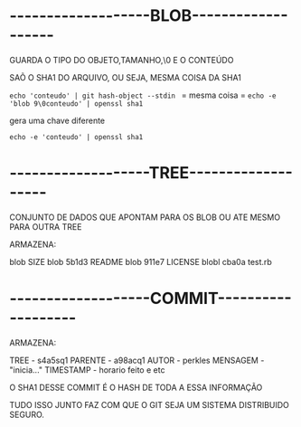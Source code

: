 # -------------------BLOB-------------------
GUARDA O TIPO DO OBJETO,TAMANHO,\0 E O CONTEÚDO

SAÕ O SHA1 DO ARQUIVO, OU SEJA, MESMA COISA DA SHA1

`echo 'conteudo' | git hash-object --stdin `
    = mesma coisa =
        `echo -e 'blob 9\0conteudo' | openssl sha1`

gera uma chave diferente 

`echo -e 'conteudo' | openssl sha1`

# -------------------TREE-------------------
CONJUNTO DE DADOS QUE APONTAM PARA OS BLOB OU ATE MESMO PARA OUTRA TREE

ARMAZENA:

blob SIZE
blob 5b1d3 README
blob 911e7 LICENSE
blobl cba0a test.rb

# -------------------COMMIT-------------------

ARMAZENA:

TREE - s4a5sq1
PARENTE - a98acq1
AUTOR - perkles
MENSAGEM - "inicia..."
TIMESTAMP - horario feito e etc

O SHA1 DESSE COMMIT É O HASH DE TODA A ESSA INFORMAÇÃO

TUDO ISSO JUNTO FAZ COM QUE O GIT SEJA UM SISTEMA DISTRIBUIDO SEGURO.